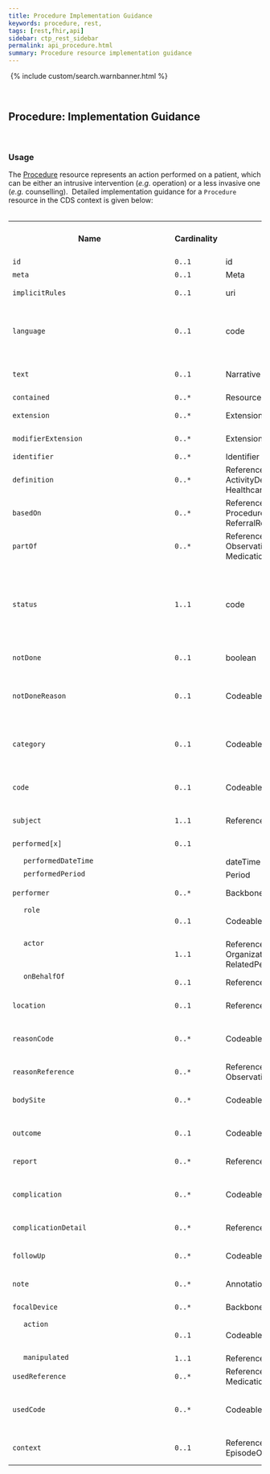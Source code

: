 ```yaml
---
title: Procedure Implementation Guidance
keywords: procedure, rest,
tags: [rest,fhir,api]
sidebar: ctp_rest_sidebar
permalink: api_procedure.html
summary: Procedure resource implementation guidance
---
```

​
{% include custom/search.warnbanner.html %}
<style>
td.sub{
    content: '';
    display: block;
    width: 285px;
    background-image: url(images/tbl_vjoin_end.png);
    background-repeat: no-repeat;
    background-position: 10px 10px;
    padding-left: 30px; 
}
</style>
​
## Procedure: Implementation Guidance ##
​
### Usage ###
The [Procedure](http://hl7.org/fhir/STU3/procedure.html) resource represents an action performed on a patient, which can be either an intrusive intervention (*e.g.* operation) or a less invasive one (*e.g.* counselling).
​
Detailed implementation guidance for a `Procedure` resource in the CDS context is given below:  
​
​
<table style="min-width:100%;width:100%">
<tr>
    <th style="width:10%;">Name</th>
    <th style="width:5%;">Cardinality</th>
    <th style="width:10%;">Type</th>
      <th style="width:38%;">FHIR Documentation</th>
   <th style="width:37%;">CDS Implementation Guidance</th>
</tr>
<tr>
  <td><code>id</code></td>
    <td><code>0..1</code></td>
    <td>id</td>
    <td>Logical id of this artifact</td>
	<td></td>
</tr>
<tr>
  <td><code>meta</code></td>
    <td><code>0..1</code></td>
    <td>Meta</td>
    <td>Metadata about the resource</td>
		<td></td>
</tr>
<tr>
  <td><code>implicitRules</code></td>
    <td><code>0..1</code></td>
    <td>uri</td>
    <td>A set of rules under which this content was created</td>
		<td></td>
</tr>
<tr>
  <td><code>language</code></td>
    <td><code>0..1</code></td>
    <td>code</td>
    <td>Language of the resource content. <br/>  <a  href="http://hl7.org/fhir/STU3/valueset-languages.html">Common Languages</a> (Extensible but limited to <a  href="http://hl7.org/fhir/stu3/valueset-languages.html">All Languages</a>)</td>
	<td></td>
</tr>
<tr>
  <td><code>text</code></td>
    <td><code>0..1</code></td>
    <td>Narrative</td>
    <td>Text summary of the resource, for human interpretation</td>
	<td></td>
</tr>
<tr>
  <td><code>contained</code></td>
    <td><code>0..*</code></td>
    <td>Resource</td>
    <td>Contained, inline Resources</td>
	<td></td>
</tr>
<tr>
  <td><code>extension</code></td>
    <td><code>0..*</code></td>
    <td>Extension</td>
    <td>Additional Content defined by implementations</td>
	<td></td>
</tr>
<tr>
  <td><code>modifierExtension</code></td>
    <td><code>0..*</code></td>
    <td>Extension</td>
    <td>Extensions that cannot be ignored</td>
	<td></td>
</tr>
<tr>
  <td><code>identifier</code></td>
    <td><code>0..*</code></td>
    <td>Identifier</td>
    <td>Business identifier</td>
<td></td>
</tr>
<tr>
  <td><code>definition</code></td>
    <td><code>0..*</code></td>
    <td>Reference(PlanDefinition | ActivityDefinition | HealthcareService)</td>
    <td>Instantiates protocol or definition</td>
<td></td>
</tr>
<tr>
  <td><code>basedOn</code></td>
    <td><code>0..*</code></td>
    <td>Reference(CarePlan | ProcedureRequest | ReferralRequest)</td>
    <td>A request for this procedure</td>
<td></td>
</tr>
<tr>
  <td><code>partOf</code></td>
    <td><code>0..*</code></td>
    <td>Reference(Procedure | Observation | MedicationAdministration)</td>
    <td>Part of referenced event</td>
<td></td>
</tr>
<tr>
  <td><code>status</code></td>
    <td><code>1..1</code></td>
    <td>code</td>
    <td>preparation | in-progress | suspended | aborted | completed | entered-in-error | unknown<br>
<a href="http://hl7.org/fhir/STU3/valueset-event-status.html">EventStatus</a> (Required)</td>
<td>This MUST be populated with either 'suspended', 'aborted', 'completed' or 'entered-in-error'.</td>
</tr>
<tr>
  <td><code>notDone</code></td>
    <td><code>0..1</code></td>
    <td>boolean</td>
    <td>True if procedure was not performed as scheduled</td>
<td>This MUST NOT be populated</td>
</tr>
<tr>
  <td><code>notDoneReason</code></td>
    <td><code>0..1</code></td>
    <td>CodeableConcept</td>
    <td>Reason procedure was not performed<br>
<a href="http://hl7.org/fhir/STU3/valueset-procedure-not-performed-reason.html">Procedure Not Performed Reason (SNOMED-CT)</a> (Example)</td>
<td>This MUST NOT be populated</td>
</tr>
<tr>
  <td><code>category</code></td>
    <td><code>0..1</code></td>
    <td>CodeableConcept</td>
    <td>Classification of the procedure<br>
<a href="http://hl7.org/fhir/STU3/valueset-procedure-category.html">Procedure Category Codes (SNOMED CT)</a> (Example)</td>
<td></td>
</tr>
<tr>
  <td><code>code</code></td>
    <td><code>0..1</code></td>
    <td>CodeableConcept</td>
    <td>Identification of the procedure<br>
<a href="http://hl7.org/fhir/STU3/valueset-procedure-code.html">Procedure Codes (SNOMED CT)</a> (Example)</td>
<td></td>
</tr>
<tr>
  <td><code>subject</code></td>
    <td><code>1..1</code></td>
    <td>Reference(Patient | Group)</td>
    <td>Who the procedure was performed on</td>
<td>This MUST be 'Patient'</td>
</tr>
<tr>
  <td><code>performed[x]</code></td>
    <td><code>0..1</code></td>
    <td></td>
    <td>Date/Period the procedure was performed
</td>
<td></td>
</tr>
<tr>
  <td class="sub"><code>performedDateTime</code></td>
    <td></td>
    <td>dateTime</td>
    <td></td>
<td></td>
</tr>
<tr>
  <td class="sub"><code>performedPeriod</code></td>
    <td></td>
    <td>Period</td>
    <td></td>
<td></td>
</tr>
<tr>
  <td><code>performer</code></td>
    <td><code>0..*</code></td>
    <td>BackboneElement</td>
    <td>The people who performed the procedure</td>
<td></td>
</tr>
<tr>
  <td class="sub"><code>role</code></td>
    <td><code>0..1</code></td>
    <td>CodeableConcept</td>
    <td>The role the actor was in<br>
<a href="http://hl7.org/fhir/STU3/valueset-performer-role.html">Procedure Performer Role Codes</a> (Example)</td>
<td></td>
</tr>
<tr>
  <td class="sub"><code>actor</code></td>
    <td><code>1..1</code></td>
    <td>Reference(Practitioner | Organization | Patient | RelatedPerson | Device)	</td>
    <td>The reference to the practitioner</td>
<td></td>
</tr>
<tr>
  <td class="sub"><code>onBehalfOf</code></td>
    <td><code>0..1</code></td>
    <td>Reference(Organization)</td>
    <td>Organization the device or practitioner was acting for</td>
<td></td>
</tr>
<tr>
  <td><code>location</code></td>
    <td><code>0..1</code></td>
    <td>Reference(Location)</td>
    <td>Where the procedure happened</td>
<td></td>
</tr>
<tr>
  <td><code>reasonCode</code></td>
    <td><code>0..*</code></td>
    <td>CodeableConcept</td>
    <td>Coded reason procedure performed<br>
<a href="http://hl7.org/fhir/STU3/valueset-procedure-reason.html">Procedure Reason Codes</a> (Example)</td>
<td></td>
</tr>
<tr>
  <td><code>reasonReference</code></td>
    <td><code>0..*</code></td>
    <td>Reference(Condition | Observation)</td>
    <td>Condition that is the reason the procedure performed</td>
<td></td>
</tr>
<tr>
  <td><code>bodySite</code></td>
    <td><code>0..*</code></td>
    <td>CodeableConcept</td>
    <td>Target body sites<br>
<a href="http://hl7.org/fhir/STU3/valueset-body-site.html">SNOMED CT Body Structures</a> (Example)</td>
<td></td>
</tr>
<tr>
  <td><code>outcome</code></td>
    <td><code>0..1</code></td>
    <td>CodeableConcept</td>
    <td>The result of procedure<br>
<a href="http://hl7.org/fhir/STU3/valueset-procedure-outcome.html">Procedure Outcome Codes (SNOMED CT)</a> (Example)
</td>
<td></td>
</tr>
<tr>
  <td><code>report</code></td>
    <td><code>0..*</code></td>
    <td>Reference(DiagnosticReport)</td>
    <td>Any report resulting from the procedure</td>
<td></td>
</tr>
<tr>
  <td><code>complication</code></td>
    <td><code>0..*</code></td>
    <td>CodeableConcept</td>
    <td>Complication following the procedure<br>
<a href="http://hl7.org/fhir/STU3/valueset-condition-code.html">Condition/Problem/Diagnosis Codes</a> (Example)</td>
<td></td>
</tr>
<tr>
  <td><code>complicationDetail</code></td>
    <td><code>0..*</code></td>
    <td>Reference(Condition)</td>
    <td>A condition that is a result of the procedure</td>
<td></td>
</tr>
<tr>
  <td><code>followUp</code></td>
    <td><code>0..*</code></td>
    <td>CodeableConcept</td>
    <td>Instructions for follow up<br>
<a href="http://hl7.org/fhir/STU3/valueset-procedure-followup.html">Procedure Follow up Codes (SNOMED CT)</a> (Example)</td>
<td></td>
</tr>
<tr>
  <td><code>note</code></td>
    <td><code>0..*</code></td>
    <td>Annotation</td>
    <td>Additional information about the procedure</td>
<td></td>
</tr>
<tr>
  <td><code>focalDevice</code></td>
    <td><code>0..*</code></td>
    <td>BackboneElement</td>
    <td>Device changed in procedure</td>
<td></td>
</tr>
<tr>
  <td class="sub"><code>action</code></td>
    <td><code>0..1</code></td>
    <td>CodeableConcept</td>
    <td>Kind of change to device<br>
<a href="http://hl7.org/fhir/STU3/valueset-device-action.html">Procedure Device Action Codes</a> (Preferred)</td>
<td></td>
</tr>
<tr>
  <td class="sub"><code>manipulated</code></td>
    <td><code>1..1</code></td>
    <td>Reference(Device)</td>
    <td>Device that was changed</td>
<td></td>
</tr>
<tr>
  <td><code>usedReference</code></td>
    <td><code>0..*</code></td>
    <td>Reference(Device | Medication | Substance)</td>
    <td>Items used during procedure</td>
<td></td>
</tr>
<tr>
  <td><code>usedCode</code></td>
    <td><code>0..*</code></td>
    <td>CodeableConcept</td>
    <td>Coded items used during the procedure<br>
<a href="http://hl7.org/fhir/STU3/valueset-device-kind.html">FHIR Device Types</a> (Example)</td>
<td></td>
</tr>
<tr>
  <td><code>context</code></td>
    <td><code>0..1</code></td>
    <td>Reference (Encounter | EpisodeOfCare)</td>
    <td>Encounter or episode associated with the procedure<br>
<td>This SHOULD be the Encounter</td>
</tr>
</table>
<!--stackedit_data:
eyJoaXN0b3J5IjpbLTEwMzc2MjcyNzUsMTgwMjMzNTAxMSwtMj
E3MzE2NTE3LDIxMDk4NDc4MDZdfQ==
-->
